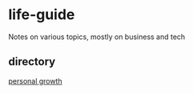 # life-guide
Notes on various topics, mostly on business and tech

## directory
[personal growth](personal-growth/)

